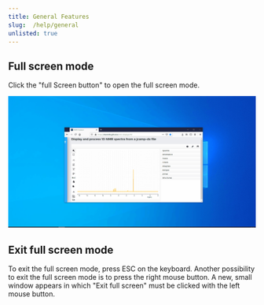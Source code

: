 ```yaml
---
title: General Features
slug:  /help/general
unlisted: true
---
```



## Full screen mode

Click the "full Screen button" to open the full screen mode.

![image](./img/general/fullscreen.gif)

## Exit full screen mode

To exit the full screen mode,  press ESC on the keyboard. Another possibility to exit the full screen mode is to press the right mouse button. A new, small window appears in which "Exit full screen" must be clicked with the left mouse button.